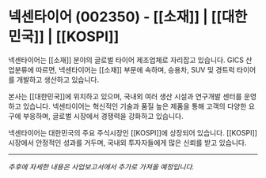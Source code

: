 # 넥센타이어 (002350) - [[소재]] | [[대한민국]] | [[KOSPI]]

넥센타이어는 [[소재]] 분야의 글로벌 타이어 제조업체로 자리잡고 있습니다. GICS 산업분류에 따르면, 넥센타이어는 [[소재]] 부문에 속하며, 승용차, SUV 및 경트럭 타이어를 개발하고 생산하고 있습니다.

본사는 [[대한민국]]에 위치하고 있으며, 국내외 여러 생산 시설과 연구개발 센터를 운영하고 있습니다. 넥센타이어는 혁신적인 기술과 품질 높은 제품을 통해 고객의 다양한 요구에 부응하며, 글로벌 시장에서 경쟁력을 강화하고 있습니다.

넥센타이어는 대한민국의 주요 주식시장인 [[KOSPI]]에 상장되어 있습니다. [[KOSPI]] 시장에서 안정적인 성과를 거두며, 국내외 투자자들에게 많은 신뢰를 받고 있습니다.

---

_추후에 자세한 내용은 사업보고서에서 추가로 가져올 예정입니다._
